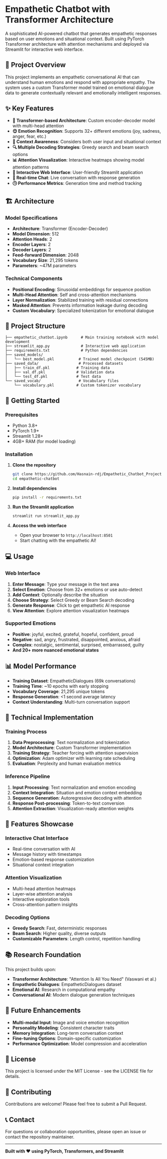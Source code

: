 # Empathetic Chatbot with Transformer Architecture

A sophisticated AI-powered chatbot that generates empathetic responses based on user emotions and situational context. Built using PyTorch Transformer architecture with attention mechanisms and deployed via Streamlit for interactive web interface.

## 🎯 Project Overview

This project implements an empathetic conversational AI that can understand human emotions and respond with appropriate empathy. The system uses a custom Transformer model trained on emotional dialogue data to generate contextually relevant and emotionally intelligent responses.

## ✨ Key Features

- **🤖 Transformer-based Architecture**: Custom encoder-decoder model with multi-head attention
- **😊 Emotion Recognition**: Supports 32+ different emotions (joy, sadness, anger, fear, etc.)
- **🎯 Context Awareness**: Considers both user input and situational context
- **🔍 Multiple Decoding Strategies**: Greedy search and beam search options
- **📊 Attention Visualization**: Interactive heatmaps showing model attention patterns
- **💬 Interactive Web Interface**: User-friendly Streamlit application
- **📱 Real-time Chat**: Live conversation with response generation
- **🕒 Performance Metrics**: Generation time and method tracking

## 🏗 Architecture

### Model Specifications
- **Architecture**: Transformer (Encoder-Decoder)
- **Model Dimension**: 512
- **Attention Heads**: 2
- **Encoder Layers**: 2
- **Decoder Layers**: 2
- **Feed-forward Dimension**: 2048
- **Vocabulary Size**: 21,295 tokens
- **Parameters**: ~47M parameters

### Technical Components
- **Positional Encoding**: Sinusoidal embeddings for sequence position
- **Multi-Head Attention**: Self and cross-attention mechanisms
- **Layer Normalization**: Stabilized training with residual connections
- **Masked Attention**: Prevents information leakage during decoding
- **Custom Vocabulary**: Specialized tokenization for emotional dialogue

## 📁 Project Structure

```
├── empathetic_chatbot.ipynb      # Main training notebook with model development
├── streamlit_app.py              # Interactive web application
├── requirements.txt              # Python dependencies
├── saved_models/
│   └── best_model.pkl           # Trained model checkpoint (545MB)
├── saved_data/                  # Processed datasets
│   ├── train_df.pkl            # Training data
│   ├── val_df.pkl              # Validation data
│   └── test_df.pkl             # Test data
└── saved_vocab/                 # Vocabulary files
    └── vocabulary.pkl          # Custom tokenizer vocabulary
```

## 🚀 Getting Started

### Prerequisites
- Python 3.8+
- PyTorch 1.9+
- Streamlit 1.28+
- 4GB+ RAM (for model loading)

### Installation

1. **Clone the repository**
   ```bash
   git clone https://github.com/Hasnain-rdj/Empathetic_Chatbot_Project.git
   cd empathetic-chatbot
   ```

2. **Install dependencies**
   ```bash
   pip install -r requirements.txt
   ```

3. **Run the Streamlit application**
   ```bash
   streamlit run streamlit_app.py
   ```

4. **Access the web interface**
   - Open your browser to `http://localhost:8501`
   - Start chatting with the empathetic AI!

## 💻 Usage

### Web Interface
1. **Enter Message**: Type your message in the text area
2. **Select Emotion**: Choose from 32+ emotions or use auto-detect
3. **Add Context**: Optionally describe the situation
4. **Choose Strategy**: Select Greedy or Beam Search decoding
5. **Generate Response**: Click to get empathetic AI response
6. **View Attention**: Explore attention visualization heatmaps

### Supported Emotions
- **Positive**: joyful, excited, grateful, hopeful, confident, proud
- **Negative**: sad, angry, frustrated, disappointed, anxious, afraid
- **Complex**: nostalgic, sentimental, surprised, embarrassed, guilty
- **And 20+ more nuanced emotional states**

## 📊 Model Performance

- **Training Dataset**: EmpatheticDialogues (69k conversations)
- **Training Time**: ~10 epochs with early stopping
- **Vocabulary Coverage**: 21,295 unique tokens
- **Response Generation**: <1 second average latency
- **Context Understanding**: Multi-turn conversation support

## 🔧 Technical Implementation

### Training Process
1. **Data Preprocessing**: Text normalization and tokenization
2. **Model Architecture**: Custom Transformer implementation
3. **Training Strategy**: Teacher forcing with attention supervision
4. **Optimization**: Adam optimizer with learning rate scheduling
5. **Evaluation**: Perplexity and human evaluation metrics

### Inference Pipeline
1. **Input Processing**: Text normalization and emotion encoding
2. **Context Integration**: Situation and emotion context embedding
3. **Sequence Generation**: Autoregressive decoding with attention
4. **Response Post-processing**: Token-to-text conversion
5. **Attention Extraction**: Visualization-ready attention weights

## 🎨 Features Showcase

### Interactive Chat Interface
- Real-time conversation with AI
- Message history with timestamps
- Emotion-based response customization
- Situational context integration

### Attention Visualization
- Multi-head attention heatmaps
- Layer-wise attention analysis
- Interactive exploration tools
- Cross-attention pattern insights

### Decoding Options
- **Greedy Search**: Fast, deterministic responses
- **Beam Search**: Higher quality, diverse outputs
- **Customizable Parameters**: Length control, repetition handling

## 📚 Research Foundation

This project builds upon:
- **Transformer Architecture**: "Attention Is All You Need" (Vaswani et al.)
- **Empathetic Dialogues**: EmpatheticDialogues dataset
- **Emotional AI**: Research in computational empathy
- **Conversational AI**: Modern dialogue generation techniques

## 🔬 Future Enhancements

- **Multi-modal Input**: Image and voice emotion recognition
- **Personality Modeling**: Consistent character traits
- **Memory Integration**: Long-term conversation context
- **Fine-tuning Options**: Domain-specific customization
- **Performance Optimization**: Model compression and acceleration

## 📄 License

This project is licensed under the MIT License - see the LICENSE file for details.

## 🤝 Contributing

Contributions are welcome! Please feel free to submit a Pull Request.

## 📞 Contact

For questions or collaboration opportunities, please open an issue or contact the repository maintainer.

---

**Built with ❤️ using PyTorch, Transformers, and Streamlit**
